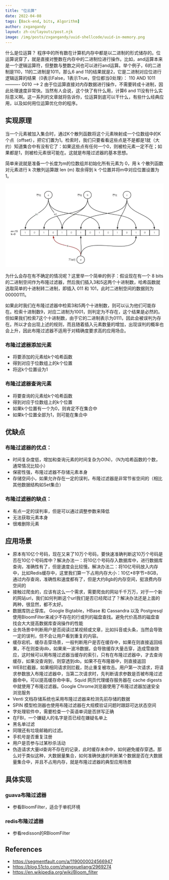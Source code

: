 ```yaml
---
title: "位云算"
date: 2022-04-08
tags: [Back-end, bits, Algorithm]
author: zxgangandy
layout: zh-cn/layouts/post.njk
image: /img/posts/zxgangandy/uuid-shellcode/uuid-in-memory.png
---
```


<!-- summary -->
什么是位运算？
    程序中的所有数在计算机内存中都是以二进制的形式储存的。位运算说穿了，就是直接对整数在内存中的二进制位进行操作。比如，and运算本来是一个逻辑运算符，但整数与整数之间也可以进行and运算。举个例子，6的二进制是110，11的二进制是1011，那么6 and 11的结果就是2，它是二进制对应位进行逻辑运算的结果（0表示False，1表示True，空位都当0处理）：
     110
AND 1011
———-
    0010  –>  2
    由于位运算直接对内存数据进行操作，不需要转成十进制，因此处理速度非常快。当然有人会说，这个快了有什么用，计算6 and 11没有什么实际意义啊。这一系列的文章就将告诉你，位运算到底可以干什么，有些什么经典应用，以及如何用位运算优化你的程序。
<!-- summary -->
## 实现原理
当一个元素被加入集合时，通过K个散列函数将这个元素映射成一个位数组中的K个点（offset），把它们置为1。检索时，我们只要看看这些点是不是都是1就（大约）知道集合中有没有它了：如果这些点有任何一个0，则被检元素一定不在；如果都是1，则被检元素很可能在。这就是布隆过滤器的基本思想。

简单来说就是准备一个长度为m的位数组并初始化所有元素为 0，用 k 个散列函数对元素进行 k 次散列运算跟 len (m) 取余得到 k 个位置并将m中对应位置设置为 1。

![m05wqzPawS](/img/posts/zxgangandy/bloom-filter/m05wqzPawS.webp)

为什么会存在有不确定的情况呢？这里举一个简单的例子：假设现在有一个 8 bits 的二进制空间作为布隆过滤器，然后我们插入3和5这两个十进制数，哈希函数就选取简单的十进制转二进制，即插入 011 和 101，此时二进制空间的数据则为 00000111。

如果此时我们在布隆过滤器中检索3和5两个十进制数，则可以认为他们可能存在。检索十进制数9，对应二进制为1001，则判定为不存在，这个结果是必然的。但如果我们检索7这个十进制数，由于它的二进制表示为0111，因此会被误判为存在。所以才会出现上述的规则，而且随着插入元素数量的增加，出现误判的概率也会上升，因此布隆过滤器不适用于对精确度要求高的应用场合。

### 布隆过滤器添加元素
- 将要添加的元素给k个哈希函数
- 得到对应于位数组上的k个位置
- 将这k个位置设为1
### 布隆过滤器查询元素
- 将要查询的元素给k个哈希函数
- 得到对应于位数组上的k个位置
- 如果k个位置有一个为0，则肯定不在集合中
- 如果k个位置全部为1，则可能在集合中

## 优缺点
### 布隆过滤器的优点：
- 时间复杂度低，增加和查询元素的时间复杂为O(N)，（N为哈希函数的个数，通常情况比较小）
- 保密性强，布隆过滤器不存储元素本身
- 存储空间小，如果允许存在一定的误判，布隆过滤器是非常节省空间的（相比其他数据结构如Set集合）
### 布隆过滤器的缺点：
- 有点一定的误判率，但是可以通过调整参数来降低
- 无法获取元素本身
- 很难删除元素

## 应用场景
- 原本有10亿个号码，现在又来了10万个号码，要快速准确判断这10万个号码是否在10亿个号码库中？解决办法一：将10亿个号码存入数据库中，进行数据库查询，准确性有了，但是速度会比较慢。解决办法二：将10亿号码放入内存中，比如Redis缓存中，这里我们算一下占用内存大小：10亿*8字节=8GB，通过内存查询，准确性和速度都有了，但是大约8gb的内存空间，挺浪费内存空间的
- 接触过爬虫的，应该有这么一个需求，需要爬虫的网站千千万万，对于一个新的网站url，我们如何判断这个url我们是否已经爬过了？解决办法还是上面的两种，很显然，都不太好。
- 数据库防止穿库。 Google Bigtable，HBase 和 Cassandra 以及 Postgresql 使用BloomFilter来减少不存在的行或列的磁盘查找。避免代价高昂的磁盘查找会大大提高数据库查询操作的性能
- 业务场景中判断用户是否阅读过某视频或文章，比如抖音或头条，当然会导致一定的误判，但不会让用户看到重复的内容。
- 缓存宕机、缓存击穿场景，一般判断用户是否在缓存中，如果在则直接返回结果，不在则查询db，如果来一波冷数据，会导致缓存大量击穿，造成雪崩效应，这时候可以用布隆过滤器当缓存的索引，只有在布隆过滤器中，才去查询缓存，如果没查询到，则穿透到db。如果不在布隆器中，则直接返回
- WEB拦截器，如果相同请求则拦截，防止重复被攻击。用户第一次请求，将请求参数放入布隆过滤器中，当第二次请求时，先判断请求参数是否被布隆过滤器命中。可以提高缓存命中率。Squid 网页代理缓存服务器在 cache digests 中就使用了布隆过滤器。Google Chrome浏览器使用了布隆过滤器加速安全浏览服务
- Venti 文档存储系统也采用布隆过滤器来检测先前存储的数据
- SPIN 模型检测器也使用布隆过滤器在大规模验证问题时跟踪可达状态空间
- 字处理软件中，需要检查一个英语单词是否拼写正确
- 在FBI，一个嫌疑人的名字是否已经在嫌疑名单上
- 黑名单过滤
- 同理还有垃圾邮箱的过滤。
- 手机号是否重复注册
- 用户是否参与过某秒杀活动
- 伪造请求大量id查询不存在的记录，此时缓存未命中，如何避免缓存穿透。那么对于类似这种，大数据量集合，如何准确快速的判断某个数据是否在大数据量集合中，并且不占用内存，就是布隆过滤器的典型应用场景

## 具体实现
### guava布隆过滤器
- 参看BloomFilter，适合于单机环境
### redis布隆过滤器
- 参看redisson的RBloomFilter

## References
- https://segmentfault.com/a/1190000024566947
- https://blog.51cto.com/zhangxueliang/2969274
- https://en.wikipedia.org/wiki/Bloom_filter
